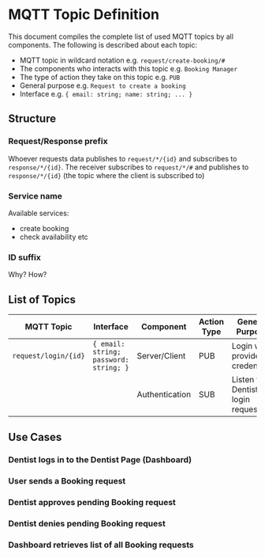 # MQTT Topic Definition

This document compiles the complete list of used MQTT topics by all components. The following is described about each topic:

- MQTT topic in wildcard notation e.g. `request/create-booking/#`
- The components who interacts with this topic e.g. `Booking Manager`
- The type of action they take on this topic e.g. `PUB`
- General purpose e.g. `Request to create a booking`
- Interface e.g. `{ email: string; name: string; ... }`

## Structure

### Request/Response prefix

Whoever requests data publishes to `request/*/{id}` and subscribes to `response/*/{id}`. The receiver subscribes to `request/*/#` and publishes to `response/*/{id}` (the topic where the client is subscribed to)

### Service name

Available services:

- create booking
- check availability etc

### ID suffix

Why?
How?

## List of Topics

| MQTT Topic           | Interface                              | Component      | Action Type | General Purpose                   |
| -------------------- | -------------------------------------- | -------------- | ----------- | --------------------------------- |
| `request/login/{id}` | `{ email: string; password: string; }` | Server/Client  | PUB         | Login with provided credentials   |
|                      |                                        | Authentication | SUB         | Listen for Dentist login requests |

## Use Cases

### Dentist logs in to the Dentist Page (Dashboard)

### User sends a Booking request

### Dentist approves pending Booking request

### Dentist denies pending Booking request

### Dashboard retrieves list of all Booking requests
